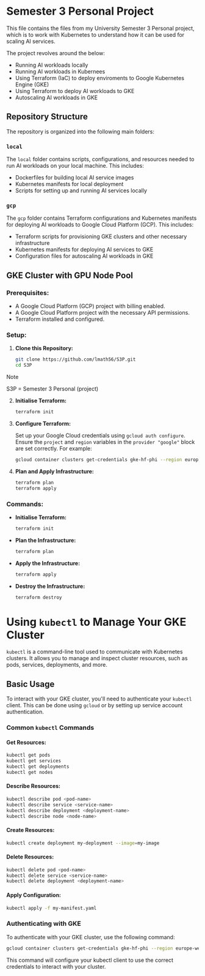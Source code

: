 # Semester 3 Personal Project

This file contains the files from my University Semester 3 Personal project, which is to work with Kubernetes to understand how it can be used for scaling AI services. 

The project revolves around the below:
- Running AI workloads locally
- Running AI workloads in Kubernees
- Using Terraform (IaC) to deploy enviroments to Google Kubernetes Engine (GKE)
- Using Terraform to deploy AI workloads to GKE
- Autoscaling AI workloads in GKE

## Repository Structure

The repository is organized into the following main folders:

### `local`

The `local` folder contains scripts, configurations, and resources needed to run AI workloads on your local machine. This includes:
- Dockerfiles for building local AI service images
- Kubernetes manifests for local deployment
- Scripts for setting up and running AI services locally

### `gcp`

The `gcp` folder contains Terraform configurations and Kubernetes manifests for deploying AI workloads to Google Cloud Platform (GCP). This includes:
- Terraform scripts for provisioning GKE clusters and other necessary infrastructure
- Kubernetes manifests for deploying AI services to GKE
- Configuration files for autoscaling AI workloads in GKE

## **GKE Cluster with GPU Node Pool**

### **Prerequisites:**

* A Google Cloud Platform (GCP) project with billing enabled.
* A Google Cloud Platform project with the necessary API permissions.
* Terraform installed and configured.

### **Setup:**

1. **Clone this Repository:**

   ```bash
   git clone https://github.com/lmath56/S3P.git
   cd S3P
   ```

> [!NOTE]  
> S3P = Semester 3 Personal (project)

2. **Initialise Terraform:**

   ```bash
   terraform init
   ```

3. **Configure Terraform:**

   Set up your Google Cloud credentials using `gcloud auth configure`. Ensure the `project` and `region` variables in the `provider "google"` block are set correctly. For example:

    ```bash
    gcloud container clusters get-credentials gke-hf-phi --region europe-west3
    ```
    
4. **Plan and Apply Infrastructure:**

   ```bash
   terraform plan
   terraform apply
   ```

### **Commands:**

* **Initialise Terraform:**
  ```bash
  terraform init
  ```
* **Plan the Infrastructure:**
  ```bash
  terraform plan
  ```
* **Apply the Infrastructure:**
  ```bash
  terraform apply
  ```
* **Destroy the Infrastructure:**
  ```bash
  terraform destroy
  ```

  

# Using `kubectl` to Manage Your GKE Cluster

`kubectl` is a command-line tool used to communicate with Kubernetes clusters. It allows you to manage and inspect cluster resources, such as pods, services, deployments, and more.

## Basic Usage

To interact with your GKE cluster, you'll need to authenticate your `kubectl` client. This can be done using `gcloud` or by setting up service account authentication.

### Common `kubectl` Commands

#### Get Resources:
```bash
kubectl get pods
kubectl get services
kubectl get deployments
kubectl get nodes
```

#### Describe Resources:
```bash
kubectl describe pod <pod-name>
kubectl describe service <service-name>
kubectl describe deployment <deployment-name>
kubectl describe node <node-name>
```

#### Create Resources:
```bash
kubectl create deployment my-deployment --image=my-image
```

#### Delete Resources:
```bash
kubectl delete pod <pod-name>
kubectl delete service <service-name>
kubectl delete deployment <deployment-name>
```

#### Apply Configuration:
```bash
kubectl apply -f my-manifest.yaml
```

### Authenticating with GKE

To authenticate with your GKE cluster, use the following command:

```bash
gcloud container clusters get-credentials gke-hf-phi --region europe-west3
```

This command will configure your kubectl client to use the correct credentials to interact with your cluster.
